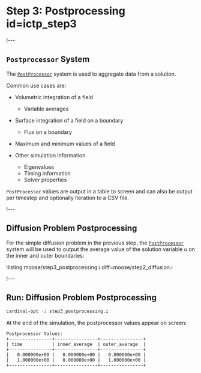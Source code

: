 # Step 3: Postprocessing id=ictp_step3

!---

## `Postprocessor` System

The [`PostProcessor`](Postprocessors/index.md) system is used to aggregate data from a solution.

Common use cases are:

- Volumetric integration of a field

  - Variable averages

- Surface integration of a field on a boundary

  - Flux on a boundary

- Maximum and minimum values of a field
- Other simulation information

  - Eigenvalues
  - Timing information
  - Solver properties

`PostProcessor` values are output in a table to screen and can also be output per timestep and optionally iteration to a CSV file.

!---

## Diffusion Problem Postprocessing

For the simple diffusion problem in the previous step, the [`PostProcessor`](Postprocessors/index.md) system will be used to output the average value of the solution variable $u$ on the inner and outer boundaries:

!listing moose/step3_postprocessing.i diff=moose/step2_diffusion.i

!---

## Run: Diffusion Problem Postprocessing

```bash
cardinal-opt -i step3_postprocessing.i
```

At the end of the simulation, the postprocessor values appear on screen:

```
Postprocessor Values:
+----------------+----------------+----------------+
| time           | inner_average  | outer_average  |
+----------------+----------------+----------------+
|   0.000000e+00 |   0.000000e+00 |   0.000000e+00 |
|   1.000000e+00 |   0.000000e+00 |   1.000000e+00 |
+----------------+----------------+----------------+
```
